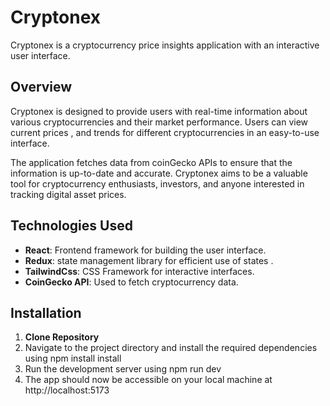 # Cryptonex

Cryptonex is a cryptocurrency price insights application with an interactive user interface.

## Overview

Cryptonex is designed to provide users with real-time information about various cryptocurrencies and their market performance. Users can view current prices , and trends for different cryptocurrencies in an easy-to-use interface.

The application fetches data from coinGecko APIs to ensure that the information is up-to-date and accurate. Cryptonex aims to be a valuable tool for cryptocurrency enthusiasts, investors, and anyone interested in tracking digital asset prices.


## Technologies Used

- **React**: Frontend framework for building the user interface.
- **Redux**: state management library for efficient use of states .
- **TailwindCss**: CSS Framework for interactive interfaces.
- **CoinGecko API**: Used to fetch cryptocurrency data.

## Installation

1. **Clone Repository**
2. Navigate to the project directory and install the required dependencies using npm install install
3. Run the development server using npm run dev
4. The app should now be accessible on your local machine at http://localhost:5173
